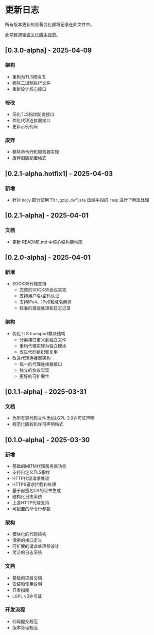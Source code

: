 # 更新日志

所有版本更新的显著变化都将记录在此文件中。

此项目遵循[语义化版本规范](https://semver.org/lang/zh-CN/)。

## [0.3.0-alpha] - 2025-04-09

### 架构
- 重构为TLS模块库
- 移除二进制执行文件
- 重新设计核心接口

### 修改
- 简化TLS指纹配置接口
- 优化代理连接器接口
- 更新示例代码

### 废弃
- 移除命令行和服务器实现
- 废弃旧版配置格式

## [0.2.1-alpha.hotfix1] - 2025-04-03

### 新增
- 针对 `body` 部分使用了`br,gzip,deflate` 压缩手段的 `resp` 进行了解压处理

## [0.2.1-alpha] - 2025-04-01

### 文档
- 更新 README.md 中核心结构架构图

## [0.2.0-alpha] - 2025-04-01

### 新增
- SOCKS5代理支持
  - 完整的SOCKS5协议实现
  - 支持用户名/密码认证
  - 支持IPv4、IPv6和域名解析
  - 标准的错误处理和日志记录

### 架构
- 优化TLS transport模块结构
  - 分离接口定义到独立文件
  - 重构代理实现为独立模块
  - 改进代码组织和复用
- 改进代理连接器架构
  - 统一的代理连接器接口
  - 独立的协议实现
  - 更好的可扩展性

## [0.1.1-alpha] - 2025-03-31

### 文档
- 为所有源代码文件添加LGPL-3.0许可证声明
- 规范化版权和许可声明格式

## [0.1.0-alpha] - 2025-03-30

### 新增
- 基础的MITM代理服务器功能
- 支持自定义TLS指纹
- HTTP代理请求处理
- HTTPS请求拦截和处理
- 基于自签名CA的证书生成
- 结构化日志系统
- 上游HTTP代理支持
- 可配置的命令行参数

### 架构
- 模块化的代码结构
- 清晰的接口定义
- 可扩展的请求处理器设计
- 灵活的日志系统

### 文档
- 基础的项目文档
- 安装和使用说明
- 开发指南
- LGPL v3许可证

### 开发流程
- 代码提交规范
- 版本管理规范